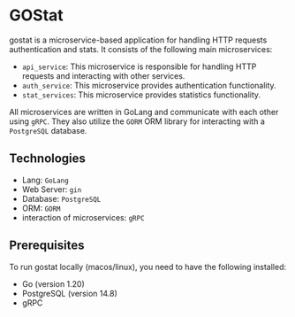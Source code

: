 # GOStat

gostat is a microservice-based application for handling HTTP requests authentication and stats. It consists of the following main microservices:

- `api_service`: This microservice is responsible for handling HTTP requests and interacting with other services.
- `auth_service`: This microservice provides authentication functionality.
- `stat_services`: This microservice provides statistics functionality.

All microservices are written in GoLang and communicate with each other using `gRPC`. They also utilize the `GORM` ORM library for interacting with a `PostgreSQL` database.

## Technologies

- Lang: `GoLang`
- Web Server: `gin`
- Database: `PostgreSQL`
- ORM: `GORM`
- interaction of microservices: `gRPC`

## Prerequisites

To run gostat locally (macos/linux), you need to have the following installed:

- Go (version 1.20)
- PostgreSQL (version 14.8)
- gRPC